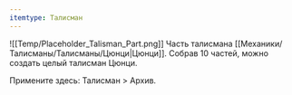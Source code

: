 ```yaml
---
itemtype: Талисман
---
```

![[Temp/Placeholder_Talisman_Part.png]]
Часть талисмана [[Механики/Талисманы/Талисманы/Цюнци|Цюнци]]. Собрав 10 частей, можно создать целый талисман Цюнци.
 
Примените здесь: Талисман > Архив.
